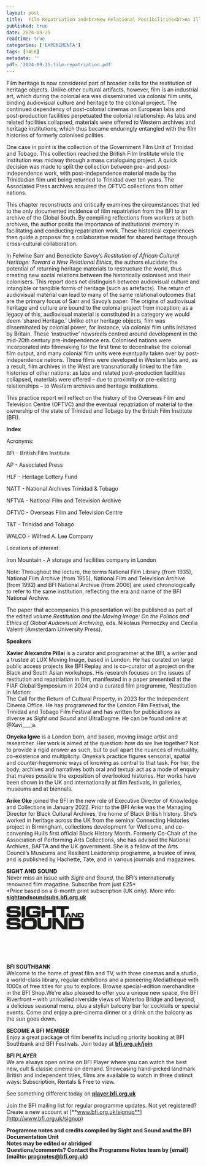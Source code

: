 ```yaml
---
layout: post
title:  Film Repatriation and<br>New Relational Possibilities<br>An Illustrated Talk by<br>Xavier Pillai
published: true
date: 2024-09-25
readtime: true
categories: ['EXPERIMENTA']
tags: [TALK]
metadata: ''
pdf: '2024-09-25-film-repatriation.pdf'
---
```


Film heritage is now considered part of broader calls for the restitution of heritage objects. Unlike other cultural artifacts, however, film is an industrial art, which during the colonial era was disseminated via colonial film units, binding audiovisual culture and heritage to the colonial project. The continued dependency of post-colonial cinemas on European labs and post-production facilities perpetuated the colonial relationship. As labs and related facilities collapsed, materials were offered to Western archives and heritage institutions, which thus became enduringly entangled with the film histories of formerly colonised polities.

One case in point is the collection of the Government Film Unit of Trinidad and Tobago. This collection reached the British Film Institute while the institution was midway through a mass cataloguing project. A quick decision was made to split the collection between pre- and post-independence work, with post-independence material made by the Trinidadian film unit being returned to Trinidad over ten years. The Associated Press archives acquired the OFTVC collections from other nations.

This chapter reconstructs and critically examines the circumstances that led to the only documented incidence of film repatriation from the BFI to an archive of the Global South. By compiling reflections from workers at both archives, the author posits the importance of institutional memory in facilitating and conducting repatriation work. These historical experiences then guide a proposal for a collaborative model for shared heritage through cross-cultural collaboration.

In Felwine Sarr and Benedicte Savoy’s _Restitution of African Cultural Heritage: Toward a New Relational Ethics_, the authors elucidate the potential of returning heritage materials to restructure the world, thus creating new social relations between the historically colonised and their colonisers. This report does not distinguish between audiovisual culture and intangible or tangible forms of heritage (such as artefacts). The return of audiovisual material can lead to many of the same relational outcomes that are the primary focus of Sarr and Savoy’s paper. The origins of audiovisual heritage and culture are bound to the colonial project from inception; as a legacy of this, audiovisual material is constituted in a category we would deem ‘shared Heritage.’ Unlike other heritage objects, film was disseminated by colonial power, for instance, via colonial film units initiated by Britain. These ‘instructive’ newsreels centred around development in the mid-20th century pre-independence era. Colonised nations were incorporated into filmmaking for the first time to decentralise the colonial film output, and many colonial film units were eventually taken over by post-independence nations. These films were developed in Western labs and, as a result, film archives in the West are transnationally linked to the film histories of other nations: as labs and related post-production facilities collapsed, materials were offered – due to proximity or pre-existing relationships – to Western archives and heritage institutions.

This practice report will reflect on the history of the Overseas Film and Television Centre (OFTVC) and the eventual repatriation of material to the ownership of the state of Trinidad and Tobago by the British Film Institute (BFI).

**Index**

Acronyms:

BFI - British Film Institute

AP - Associated Press

HLF - Heritage Lottery Fund

NATT - National Archives Trinidad & Tobago

NFTVA - National Film and Television Archive

OFTVC - Overseas Film and Television Centre

T&T - Trinidad and Tobago

WALCO - Wilfred A. Lee Company

Locations of interest:

Iron Mountain - A storage and facilities company in London

Note: Throughout the lecture, the terms National Film Library (from 1935), National Film Archive (from 1955), National Film and Television Archive (from 1992) and BFI National Archive (from 2006) are used chronologically to refer to the same institution, reflecting the era and name of the BFI National Archive.

The paper that accompanies this presentation will be published as part of the edited volume _Restitution and the Moving Image: On the Politics and Ethics of Global Audiovisual Archiving_, eds. Nikolaus Perneczky and Cecilia Valenti (Amsterdam University Press).

**Speakers**

**Xavier Alexandre Pillai** is a curator and programmer at the BFI, a writer and a trustee at LUX Moving Image, based in London. He has curated on large public access projects like BFI Replay and is co-curator of a project on the Black and South Asian workshops. His research focuses on the issues of restitution and repatriation in film, manifested in a paper presented at the FIAF Global Symposium in 2024 and a curated film programme, ‘Restitution in Motion:  
The Call for the Return of Cultural Property, in 2023 for the Independent Cinema Office. He has programmed for the London Film Festival, the Trinidad and Tobago Film Festival and has written for publications as diverse as _Sight and Sound_ and UltraDogme. He can be found online at @Xavi____a.

**Onyeka Igwe** is a London born, and based, moving image artist and researcher. Her work is aimed at the question: how do we live together? Not to provide a rigid answer as such, but to pull apart the nuances of mutuality,  
co-existence and multiplicity. Onyeka’s practice figures sensorial, spatial and counter-hegemonic ways of knowing as central to that task. For her, the body, archives and narratives both oral and textual act as a mode of enquiry that makes possible the exposition of overlooked histories. Her works have been shown in the UK and internationally at film festivals, in galleries, museums and at biennals.

**Arike Oke** joined the BFI in the new role of Executive Director of Knowledge and Collections in January 2022. Prior to the BFI Arike was the Managing Director for Black Cultural Archives, the home of Black British history. She’s worked in heritage across the UK from the seminal Connecting Histories project in Birmingham, collections development for Wellcome, and co-convening Hull’s first official Black History Month. Formerly Co-Chair of the Association of Performing Arts Collections, she has advised the National Archives, BAFTA and the UK government. She is a fellow of the Arts Council’s Museums and Resilient Leadership programme, a trustee of iniva, and is published by Hachette, Tate, and in various journals and magazines.
<br>

**SIGHT AND SOUND**  
Never miss an issue with _Sight and Sound_, the BFI’s internationally renowned film magazine. Subscribe from just £25*<br>
*Price based on a 6-month print subscription (UK only). More info: [**sightandsoundsubs.bfi.org.uk**](https://sightandsoundsubs.bfi.org.uk/subscribe)

<img style="float: left;" src="/img/sight-and-sound.jpg" width="40%" height="40%"><br><br><br><br><br><br><br><br>

**BFI SOUTHBANK**  
Welcome to the home of great film and TV, with three cinemas and a studio, a world-class library, regular exhibitions and a pioneering Mediatheque with 1000s of free titles for you to explore. Browse special-edition merchandise in the BFI Shop.We&#39;re also pleased to offer you a unique new space, the BFI Riverfront – with unrivalled riverside views of Waterloo Bridge and beyond, a delicious seasonal menu, plus a stylish balcony bar for cocktails or special events. Come and enjoy a pre-cinema dinner or a drink on the balcony as the sun goes down.  

**BECOME A BFI MEMBER**  
Enjoy a great package of film benefits including priority booking at BFI Southbank and BFI Festivals. Join today at [**bfi.org.uk/join**](http://www.bfi.org.uk/join)  

**BFI PLAYER**  
 We are always open online on BFI Player where you can watch the best new, cult &amp; classic cinema on demand. Showcasing hand-picked landmark British and independent titles, films are available to watch in three distinct ways: Subscription, Rentals &amp; Free to view.  

See something different today on [**player.bfi.org.uk**](https://player.bfi.org.uk)  

Join the BFI mailing list for regular programme updates. Not yet registered? Create a new account at [**www.bfi.org.uk/signup**](http://www.bfi.org.uk/signup)

**Programme notes and credits compiled by Sight and Sound and the BFI Documentation Unit  
Notes may be edited or abridged  
Questions/comments? Contact the Programme Notes team by [email](mailto: prognotes@bfi.org.uk)**

<!--stackedit_data:
eyJoaXN0b3J5IjpbMTIwNzkyMzg4M119
-->
